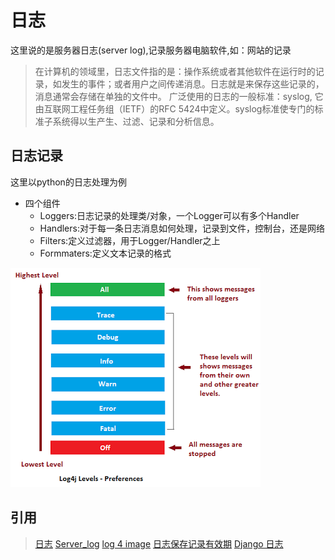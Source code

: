 # 日志
这里说的是服务器日志(server log),记录服务器电脑软件,如：网站的记录
>在计算机的领域里，日志文件指的是：操作系统或者其他软件在运行时的记录，如发生的事件；或者用户之间传递消息。日志就是来保存这些记录的，消息通常会存储在单独的文件中。
>广泛使用的日志的一般标准：syslog, 它由互联网工程任务组（IETF）的RFC 5424中定义。syslog标准使专门的标准子系统得以生产生、过滤、记录和分析信息。


## 日志记录
这里以python的日志处理为例
-   四个组件
    -   Loggers:日志记录的处理类/对象，一个Logger可以有多个Handler
    -   Handlers:对于每一条日志消息如何处理，记录到文件，控制台，还是网络
    -   Filters:定义过滤器，用于Logger/Handler之上
    -   Formmaters:定义文本记录的格式

![avatar](./log-levels.png)






## 引用
>[日志](https://zh.wikipedia.org/wiki/%E6%97%A5%E5%BF%97)
>[Server_log](https://en.wikipedia.org/wiki/Logging_(software)#Server_log)
>[log 4 image](https://javafindings.wordpress.com/2013/06/12/integrating-log4j-with-spring-3-0-mvc/)
>[日志保存记录有效期](https://zhuanlan.zhihu.com/p/133864368)
>[Django 日志](https://www.liujiangblog.com/course/django/176)